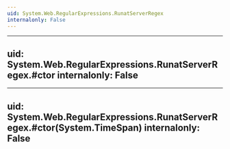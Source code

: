 ```yaml
---
uid: System.Web.RegularExpressions.RunatServerRegex
internalonly: False
---
```


---
uid: System.Web.RegularExpressions.RunatServerRegex.#ctor
internalonly: False
---

---
uid: System.Web.RegularExpressions.RunatServerRegex.#ctor(System.TimeSpan)
internalonly: False
---
